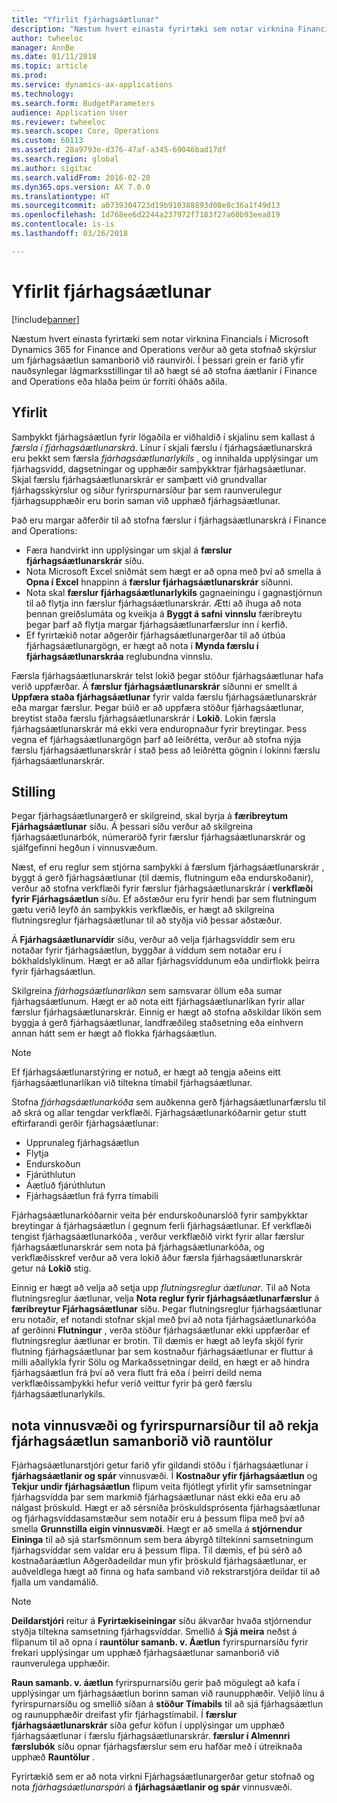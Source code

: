 ```yaml
---
title: "Yfirlit fjárhagsáætlunar"
description: "Næstum hvert einasta fyrirtæki sem notar virknina Financials í Microsoft Dynamics 365 for Finance and Operations verður að geta stofnað skýrslur um fjárhagsáætlun samanborið við raunvirði. Í þessari grein er farið yfir nauðsynlegar lágmarksstillingar til að hægt sé að stofna áætlanir í Finance and Operations eða hlaða þeim úr forriti óháðs aðila."
author: twheeloc
manager: AnnBe
ms.date: 01/11/2018
ms.topic: article
ms.prod: 
ms.service: dynamics-ax-applications
ms.technology: 
ms.search.form: BudgetParameters
audience: Application User
ms.reviewer: twheeloc
ms.search.scope: Core, Operations
ms.custom: 60113
ms.assetid: 28a9793e-d376-47af-a345-69046bad17df
ms.search.region: global
ms.author: sigitac
ms.search.validFrom: 2016-02-28
ms.dyn365.ops.version: AX 7.0.0
ms.translationtype: HT
ms.sourcegitcommit: a0739304723d19b910388893d08e8c36a1f49d13
ms.openlocfilehash: 1d768ee6d2244a237972f7183f27a60b93eea819
ms.contentlocale: is-is
ms.lasthandoff: 03/26/2018

---
```


# <a name="budgeting-overview"></a>Yfirlit fjárhagsáætlunar 

[!include[banner](../includes/banner.md)]


Næstum hvert einasta fyrirtæki sem notar virknina Financials í Microsoft Dynamics 365 for Finance and Operations verður að geta stofnað skýrslur um fjárhagsáætlun samanborið við raunvirði. Í þessari grein er farið yfir nauðsynlegar lágmarksstillingar til að hægt sé að stofna áætlanir í Finance and Operations eða hlaða þeim úr forriti óháðs aðila.

<a name="overview"></a>Yfirlit
--------

Samþykkt fjárhagsáætlun fyrir lögaðila er viðhaldið í skjalinu sem kallast á *færsla í fjárhagsáætlunarskrá*. Línur í skjali færslu í fjárhagsáætlunarskrá eru þekkt sem færsla *fjárhagsáætlunarlykils* , og innihalda upplýsingar um fjárhagsvídd, dagsetningar og upphæðir samþykktrar fjárhagsáætlunar. Skjal færslu fjárhagsáætlunarskrár er samþætt við grundvallar fjárhagsskýrslur og síður fyrirspurnarsíður þar sem raunverulegur fjárhagsupphæðir eru borin saman við upphæð fjárhagsáætlunar. 

Það eru margar aðferðir til að stofna færslur í fjárhagsáætlunarskrá í Finance and Operations:

-   Færa handvirkt inn upplýsingar um skjal á **færslur fjárhagsáætlunarskrár** síðu.
-   Nota Microsoft Excel sniðmát sem hægt er að opna með því að smella á **Opna í Excel** hnappinn á **færslur fjárhagsáætlunarskrár** síðunni.
-   Nota skal **færslur fjárhagsáætlunarlykils** gagnaeiningu í gagnastjórnun til að flytja inn færslur fjárhagsáætlunarskrár. Ætti að íhuga að nota þennan greiðslumáta og kveikja á **Byggt á safni** **vinnslu** færibreytu þegar þarf að flytja margar fjárhagsáætlunarfærslur inn í kerfið.
-   Ef fyrirtækið notar aðgerðir fjárhagsáætlunargerðar til að útbúa fjárhagsáætlunargögn, er hægt að nota í **Mynda færslu í fjárhagsáætlunarskráa** reglubundna vinnslu.

Færsla fjárhagsáætlunarskrár telst lokið þegar stöður fjárhagsáætlunar hafa verið uppfærðar. Á **færslur fjárhagsáætlunarskrár** síðunni er smellt á **Uppfæra staða fjárhagsáætlunar** fyrir valda færslu fjárhagsáætlunarskrár eða margar færslur. Þegar búið er að uppfæra stöður fjárhagsáætlunar, breytist staða færslu fjárhagsáætlunarskrár í **Lokið**. Lokin færsla fjárhagsáætlunarskrár má ekki vera enduropnaður fyrir breytingar. Þess vegna ef fjárhagsáætlunargögn þarf að leiðrétta, verður að stofna nýja færslu fjárhagsáætlunarskrár í stað þess að leiðrétta gögnin í lokinni færslu fjárhagsáætlunarskrár.

## <a name="configuration"></a>Stilling
Þegar fjárhagsáætlunargerð er skilgreind, skal byrja á **færibreytum Fjárhagsáætlunar** síðu. Á þessari síðu verður að skilgreina fjárhagsáætlunarbók, númeraröð fyrir færslur fjárhagsáætlunarskrár og sjálfgefinni hegðun í vinnusvæðum.

Næst, ef eru reglur sem stjórna samþykki á færslum fjárhagsáætlunarskrár , byggt á gerð fjárhagsáætlunar (til dæmis, flutningum eða endurskoðanir), verður að stofna verkflæði fyrir færslur fjárhagsáætlunarskrár í **verkflæði fyrir Fjárhagsáætlun** síðu. Ef aðstæður eru fyrir hendi þar sem flutningum gætu verið leyfð án samþykkis verkflæðis, er hægt að skilgreina flutningsreglur fjárhagsáætlunar til að styðja við þessar aðstæður. 

Á **Fjárhagsáætlunarvídir** síðu, verður að velja fjárhagsvíddir sem eru notaðar fyrir fjárhagsáætlun, byggðar á víddum sem notaðar eru í bókhaldslyklinum. Hægt er að allar fjárhagsvíddunum eða undirflokk þeirra fyrir fjárhagsáætlun.

Skilgreina *fjárhagsáætlunarlíkan* sem samsvarar öllum eða sumar fjárhagsáætlunum. Hægt er að nota eitt fjárhagsáætlunarlíkan fyrir allar færslur fjárhagsáætlunarskrár. Einnig er hægt að stofna aðskildar líkön sem byggja á gerð fjárhagsáætlunar, landfræðileg staðsetning eða einhvern annan hátt sem er hægt að flokka fjárhagsáætlun. 

> [!NOTE] 
> Ef fjárhagsáætlunarstýring er notuð, er hægt að tengja aðeins eitt fjárhagsáætlunarlíkan við tiltekna tímabil fjárhagsáætlunar. 

Stofna *fjárhagsáætlunarkóða* sem auðkenna gerð fjárhagsáætlunarfærslu til að skrá og allar tengdar verkflæði. Fjárhagsáætlunarkóðarnir getur stutt eftirfarandi gerðir fjárhagsáætlunar:

-   Upprunaleg fjárhagsáætlun
-   Flytja
-   Endurskoðun
-   Fjárúthlutun
-   Áætluð fjárúthlutun
-   Fjárhagsáætlun frá fyrra tímabili

Fjárhagsáætlunarkóðarnir veita þér endurskoðunarslóð fyrir samþykktar breytingar á fjárhagsáætlun í gegnum ferli fjárhagsáætlunar. Ef verkflæði tengist fjárhagsáætlunarkóða , verður verkflæðið virkt fyrir allar færslur fjárhagsáætlunarskrár sem nota þá fjárhagsáætlunarkóða, og verkflæðisskref verður að vera lokið áður færsla fjárhagsáætlunarskrár getur ná **Lokið** stig.  

Einnig er hægt að velja að setja upp *flutningsreglur áætlunar*. Til að Nota flutningsreglur áætlunar, velja **Nota reglur fyrir fjárhagsáætlunarfærslur** á **færibreytur Fjárhagsáætlunar** síðu. Þegar flutningsreglur fjárhagsáætlunar eru notaðir, ef notandi stofnar skjal með því að nota fjárhagsáætlunarkóða af gerðinni **Flutningur** , verða stöður fjárhagsáætlunar ekki uppfærðar ef flutningsreglur áætlunar er brotin. Til dæmis er hægt að leyfa skjöl fyrir flutning fjárhagsáætlunar þar sem kostnaður fjárhagsáætlunar er fluttur á milli aðallykla fyrir Sölu og Markaðssetningar deild, en hægt er að hindra fjárhagsáætlun frá því að vera flutt frá eða í þeirri deild nema verkflæðissamþykki hefur verið veittur fyrir þá gerð færslu fjárhagsáætlunarlykils.

## <a name="using-workspaces-and-inquiry-pages-to-track-budget-vs-actuals"></a>nota vinnusvæði og fyrirspurnarsíður til að rekja fjárhagsáætlun samanborið við rauntölur
Fjárhagsáætlunarstjóri getur farið yfir gildandi stöðu í fjárhagsáætlunar í **fjárhagsáætlanir og spár** vinnusvæði. Í **Kostnaður yfir fjárhagsáætlun** og **Tekjur undir fjárhagsáætlun** flipum veita fljótlegt yfirlit yfir samsetningar fjárhagsvídda þar sem markmið fjárhagsáætlunar nást ekki eða eru að nálgast þröskuld. Hægt er að sérsníða þröskuldsprósenta fjárhagsáætlunar og fjárhagsvíddasamstæður sem notaðir eru á þessum flipa með því að smella **Grunnstilla eigin vinnusvæði**. Hægt er að smella á **stjórnendur Eininga** til að sjá starfsmönnum sem bera ábyrgð tiltekinni samsetningum fjárhagsvíddar sem valdar eru á þessum flipa. Til dæmis, ef þú sérð að kostnaðaráætlun Aðgerðadeildar mun yfir þröskuld fjárhagsáætlunar, er auðveldlega hægt að finna og hafa samband við rekstrarstjóra deildar til að fjalla um vandamálið. 

> [!NOTE] 
> **Deildarstjóri** reitur á **Fyrirtækiseiningar** síðu ákvarðar hvaða stjórnendur styðja tiltekna samsetning fjárhagsvíddar. Smellið á **Sjá meira** neðst á flipanum til að opna í **rauntölur samanb. v. Áætlun** fyrirspurnarsíðu fyrir frekari upplýsingar um upphæð fjárhagsáætlunar samanborið við raunverulega upphæðir. 

**Raun samanb. v. áætlun** fyrirspurnarsíðu gerir það mögulegt að kafa í upplýsingar um fjárhagsáætlun borinn saman við raunupphæðir. Veljið línu á fyrirspurnarsíðu og smellið síðan á **stöður Tímabils** til að sjá fjárhagsáætlun og raunupphæðir dreifast yfir fjárhagstímabil. Í **færslur fjárhagsáætlunarskrár** síða gefur köfun í upplýsingar um upphæð fjárhagsáætlunar í færslu fjárhagsáætlunarskrár. **færslur í Almennri færslubók** síðu opnar fjárhagsfærslur sem eru hafðar með í útreiknaða upphæð **Rauntölur** . 

Fyrirtækið sem er að nota virkni Fjárhagsáætlunargerðar getur stofnað og nota *fjárhagsáætlunarspár*í á **fjárhagsáætlanir og spár** vinnusvæði.




